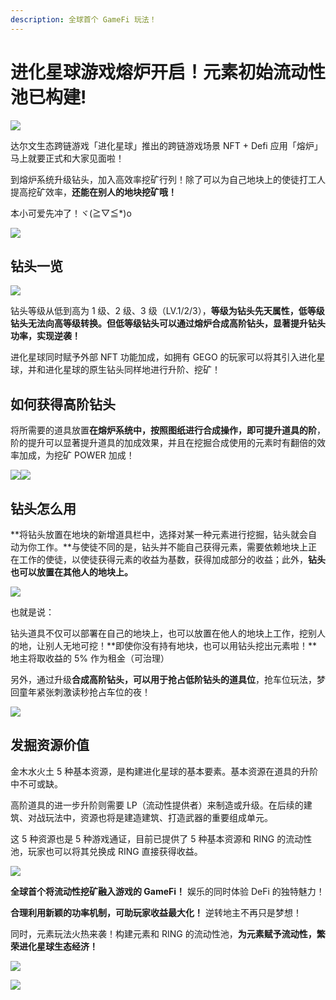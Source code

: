 ```yaml
---
description: 全球首个 GameFi 玩法！
---
```


# 进化星球游戏熔炉开启！元素初始流动性池已构建!

![](../../.gitbook/assets/overview-whatsnew-the-furnace-gamefi-cn-1.jpg)

达尔文生态跨链游戏「进化星球」推出的跨链游戏场景 NFT + Defi 应用「熔炉」马上就要正式和大家见面啦！

到熔炉系统升级钻头，加入高效率挖矿行列！除了可以为自己地块上的使徒打工人提高挖矿效率，**还能在别人的地块挖矿哦！**

本小可爱先冲了！ヾ\(≧▽≦\*\)o

![](../../.gitbook/assets/overview-whatsnew-the-furnace-gamefi-cn-2.jpg)

## 钻头一览

![](../../.gitbook/assets/overview-whatsnew-the-furnace-gamefi-cn-3.jpg)

钻头等级从低到高为 1 级、2 级、3 级（LV.1/2/3），**等级为钻头先天属性，低等级钻头无法向高等级转换。但低等级钻头可以通过熔炉合成高阶钻头，显著提升钻头功率，实现逆袭！**

进化星球同时赋予外部 NFT 功能加成，如拥有 GEGO 的玩家可以将其引入进化星球，并和进化星球的原生钻头同样地进行升阶、挖矿！

## 如何获得高阶钻头

将所需要的道具放置**在熔炉系统中，按照图纸进行合成操作，即可提升道具的阶**，阶的提升可以显著提升道具的加成效果，并且在挖掘合成使用的元素时有翻倍的效率加成，为挖矿 POWER 加成！

![](../../.gitbook/assets/overview-whatsnew-the-furnace-gamefi-cn-4.jpg)![](../../.gitbook/assets/overview-whatsnew-the-furnace-gamefi-cn-5.jpg)

## 钻头怎么用

**将钻头放置在地块的新增道具栏中，选择对某一种元素进行挖掘，钻头就会自动为你工作。**与使徒不同的是，钻头并不能自己获得元素，需要依赖地块上正在工作的使徒，以使徒获得元素的收益为基数，获得加成部分的收益；此外，**钻头也可以放置在其他人的地块上。**

![](../../.gitbook/assets/overview-whatsnew-the-furnace-gamefi-cn-6.jpg)

也就是说：

钻头道具不仅可以部署在自己的地块上，也可以放置在他人的地块上工作，挖别人的地，让别人无地可挖！**即使你没有持有地块，也可以用钻头挖出元素啦！**地主将取收益的 5% 作为租金（可治理）

另外，通过升级**合成高阶钻头，可以用于抢占低阶钻头的道具位**，抢车位玩法，梦回童年紧张刺激读秒抢占车位的夜！

![](../../.gitbook/assets/overview-whatsnew-the-furnace-gamefi-cn-7.jpg)

## 发掘资源价值

金木水火土 5 种基本资源，是构建进化星球的基本要素。基本资源在道具的升阶中不可或缺。

高阶道具的进一步升阶则需要 LP（流动性提供者）来制造或升级。在后续的建筑、对战玩法中，资源也将是建造建筑、打造武器的重要组成单元。

这 5 种资源也是 5 种游戏通证，目前已提供了 5 种基本资源和 RING 的流动性池，玩家也可以将其兑换成 RING 直接获得收益。

![](../../.gitbook/assets/overview-whatsnew-the-furnace-gamefi-cn-8.jpg)

**全球首个将流动性挖矿融入游戏的 GameFi！** 娱乐的同时体验 DeFi 的独特魅力！

**合理利用新颖的功率机制，可助玩家收益最大化！** 逆转地主不再只是梦想！

同时，元素玩法火热来袭！构建元素和 RING 的流动性池，**为元素赋予流动性，繁荣进化星球生态经济！**

![](../../.gitbook/assets/overview-whatsnew-the-furnace-gamefi-cn-9.jpg)

![](../../.gitbook/assets/da-er-wen-er-wei-ma-.png)


